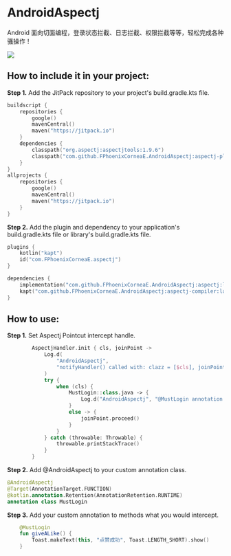 # AndroidAspectj
Android 面向切面编程，登录状态拦截、日志拦截、权限拦截等等，轻松完成各种骚操作！

[![](https://jitpack.io/v/FPhoenixCorneaE/AndroidAspectj.svg)](https://jitpack.io/#FPhoenixCorneaE/AndroidAspectj)


How to include it in your project:
--------------
**Step 1.** Add the JitPack repository to your project's build.gradle.kts file.

```kotlin
buildscript {
    repositories {
        google()
        mavenCentral()
        maven("https://jitpack.io")
    }
    dependencies {
        classpath("org.aspectj:aspectjtools:1.9.6")
        classpath("com.github.FPhoenixCorneaE.AndroidAspectj:aspectj-plugin:latest")
    }
}
allprojects {
    repositories {
        google()
        mavenCentral()
        maven("https://jitpack.io")
    }
}
```

**Step 2.** Add the plugin and dependency to your application's build.gradle.kts file or library's build.gradle.kts file.
```kotlin
plugins {
    kotlin("kapt")
    id("com.FPhoenixCorneaE.aspectj")
}

dependencies {
	implementation("com.github.FPhoenixCorneaE.AndroidAspectj:aspectj:latest")
    kapt("com.github.FPhoenixCorneaE.AndroidAspectj:aspectj-compiler:latest")
}
```

How to use:
--------------
**Step 1.** Set Aspectj Pointcut intercept handle.

```kotlin
        AspectjHandler.init { cls, joinPoint ->
            Log.d(
                "AndroidAspectj",
                "notifyHandler() called with: clazz = [$cls], joinPoint = [$joinPoint]"
            )
            try {
                when (cls) {
                    MustLogin::class.java -> {
                        Log.d("AndroidAspectj", "@MustLogin annotation method call")
                    }
                    else -> {
                        joinPoint.proceed()
                    }
                }
            } catch (throwable: Throwable) {
                throwable.printStackTrace()
            }
        }
```

**Step 2.** Add @AndroidAspectj to your custom annotation class.

```kotlin
@AndroidAspectj
@Target(AnnotationTarget.FUNCTION)
@kotlin.annotation.Retention(AnnotationRetention.RUNTIME)
annotation class MustLogin
```

**Step 3.** Add your custom annotation to methods what you would intercept.

```kotlin
    @MustLogin
    fun giveALike() {
        Toast.makeText(this, "点赞成功", Toast.LENGTH_SHORT).show()
    }
```